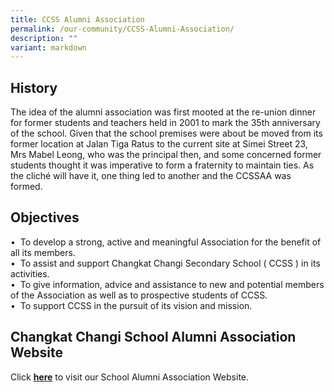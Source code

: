 ```yaml
---
title: CCSS Alumni Association
permalink: /our-community/CCSS-Alumni-Association/
description: ""
variant: markdown
---
```

History
-------

The idea of the alumni association was first mooted at the re-union dinner for former students and teachers held in 2001 to mark the 35th anniversary of the school. Given that the school premises were about be moved from its former location at Jalan Tiga Ratus to the current site at Simei Street 23, Mrs Mabel Leong, who was the principal then, and some concerned former students thought it was imperative to form a fraternity to maintain ties. As the cliché will have it, one thing led to another and the CCSSAA was formed.

  

Objectives
----------

•  To develop a strong, active and meaningful Association for the benefit of all its members.  
•  To assist and support Changkat Changi Secondary School ( CCSS ) in its activities.  
•  To give information, advice and assistance to new and potential members of the Association as well as to prospective students of CCSS.  
•  To support CCSS in the pursuit of its vision and mission.  
  

Changkat Changi School Alumni Association Website
-------------------------------------------------

  
Click [**here**](https://www.facebook.com/groups/49517774152/) to visit our School Alumni Association Website.